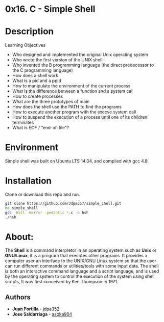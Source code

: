 # 0x16. C - Simple Shell

# Description

Learning Objectives
* Who designed and implemented the original Unix operating system
* Who wrote the first version of the UNIX shell
* Who invented the B programming language (the direct predecessor to the C programming language)
* How does a shell work
* What is a pid and a ppid
* How to manipulate the environment of the current process
* What is the difference between a function and a system call
* How to create processes
* What are the three prototypes of main
* How does the shell use the PATH to find the programs
* How to execute another program with the execve system call
* How to suspend the execution of a process until one of its children terminates
* What is EOF / "end-of-file"?

# Environment

Simple shell was built on Ubuntu LTS 14.04, and compiled with gcc 4.8.

# Installation

Clone or download this repo and run.

```bash
git clone https://github.com/Jdpa357/simple_shell.git
cd simple_shell
gcc -Wall -Werror -pedantic *.c -o hsh
./hsh
```
# About:

The **Shell** is a command interpretor in an operating system such as **Unix** or **GNU/Linux**, it is a program that executes other programs. It provides a computer user an interface to the UNIX/GNU Linux system so that the user can run different commands or utilities/tools with some input data.
The shell is both an interactive command language and a script language, and is used by the operating system to control the execution of the system using shell scripts, It was first conceived by Ken Thompson in 1971.

## Authors
* **Juan Portilla** - [jdpa352](https://github.com/Jdpa357)
* **Jose Saldarriaga** - [asoka904](https://github.com/asoka904)

